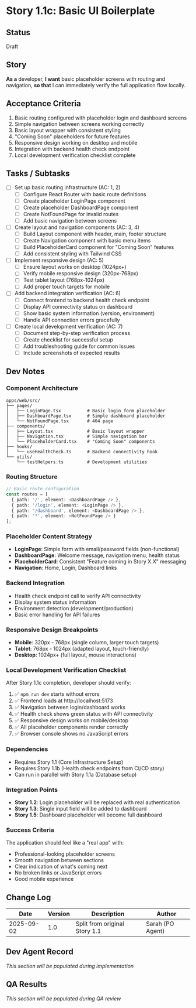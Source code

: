 # Story 1.1c: Basic UI Boilerplate

## Status
Draft

## Story

**As a** developer,
**I want** basic placeholder screens with routing and navigation,
**so that** I can immediately verify the full application flow locally.

## Acceptance Criteria

1. Basic routing configured with placeholder login and dashboard screens
2. Simple navigation between screens working correctly
3. Basic layout wrapper with consistent styling
4. "Coming Soon" placeholders for future features
5. Responsive design working on desktop and mobile
6. Integration with backend health check endpoint
7. Local development verification checklist complete

## Tasks / Subtasks

- [ ] Set up basic routing infrastructure (AC: 1, 2)
  - [ ] Configure React Router with basic route definitions
  - [ ] Create placeholder LoginPage component
  - [ ] Create placeholder DashboardPage component
  - [ ] Create NotFoundPage for invalid routes
  - [ ] Add basic navigation between screens
- [ ] Create layout and navigation components (AC: 3, 4)
  - [ ] Build Layout component with header, main, footer structure
  - [ ] Create Navigation component with basic menu items
  - [ ] Build PlaceholderCard component for "Coming Soon" features
  - [ ] Add consistent styling with Tailwind CSS
- [ ] Implement responsive design (AC: 5)
  - [ ] Ensure layout works on desktop (1024px+)
  - [ ] Verify mobile responsive design (320px-768px)
  - [ ] Test tablet layout (768px-1024px)
  - [ ] Add proper touch targets for mobile
- [ ] Add backend integration verification (AC: 6)
  - [ ] Connect frontend to backend health check endpoint
  - [ ] Display API connectivity status on dashboard
  - [ ] Show basic system information (version, environment)
  - [ ] Handle API connection errors gracefully
- [ ] Create local development verification (AC: 7)
  - [ ] Document step-by-step verification process
  - [ ] Create checklist for successful setup
  - [ ] Add troubleshooting guide for common issues
  - [ ] Include screenshots of expected results

## Dev Notes

### Component Architecture
```
apps/web/src/
├── pages/
│   ├── LoginPage.tsx          # Basic login form placeholder
│   ├── DashboardPage.tsx      # Simple dashboard placeholder  
│   └── NotFoundPage.tsx       # 404 page
├── components/
│   ├── Layout.tsx             # Basic layout wrapper
│   ├── Navigation.tsx         # Simple navigation bar
│   └── PlaceholderCard.tsx    # "Coming Soon" components
├── hooks/
│   └── useHealthCheck.ts      # Backend connectivity hook
└── utils/
    └── testHelpers.ts         # Development utilities
```

### Routing Structure
```typescript
// Basic route configuration
const routes = [
  { path: '/', element: <DashboardPage /> },
  { path: '/login', element: <LoginPage /> },
  { path: '/dashboard', element: <DashboardPage /> },
  { path: '*', element: <NotFoundPage /> }
];
```

### Placeholder Content Strategy
- **LoginPage**: Simple form with email/password fields (non-functional)
- **DashboardPage**: Welcome message, navigation menu, health status
- **PlaceholderCard**: Consistent "Feature coming in Story X.X" messaging
- **Navigation**: Home, Login, Dashboard links

### Backend Integration
- Health check endpoint call to verify API connectivity
- Display system status information
- Environment detection (development/production)
- Basic error handling for API failures

### Responsive Design Breakpoints
- **Mobile**: 320px - 768px (single column, larger touch targets)
- **Tablet**: 768px - 1024px (adapted layout, touch-friendly)
- **Desktop**: 1024px+ (full layout, mouse interactions)

### Local Development Verification Checklist
After Story 1.1c completion, developer should verify:
1. ✅ `npm run dev` starts without errors
2. ✅ Frontend loads at http://localhost:5173
3. ✅ Navigation between login/dashboard works
4. ✅ Health check shows green status with API connectivity
5. ✅ Responsive design works on mobile/desktop
6. ✅ All placeholder components render correctly
7. ✅ Browser console shows no JavaScript errors

### Dependencies
- Requires Story 1.1 (Core Infrastructure Setup)
- Requires Story 1.1b (Health check endpoints from CI/CD story)
- Can run in parallel with Story 1.1a (Database setup)

### Integration Points
- **Story 1.2**: Login placeholder will be replaced with real authentication
- **Story 1.3**: Single input field will be added to dashboard
- **Story 1.5**: Dashboard placeholder will become full dashboard

### Success Criteria
The application should feel like a "real app" with:
- Professional-looking placeholder screens
- Smooth navigation between sections
- Clear indication of what's coming next
- No broken links or JavaScript errors
- Good mobile experience

## Change Log

| Date | Version | Description | Author |
|------|---------|-------------|---------|
| 2025-09-02 | 1.0 | Split from original Story 1.1 | Sarah (PO Agent) |

## Dev Agent Record

*This section will be populated during implementation*

## QA Results

*This section will be populated during QA review*